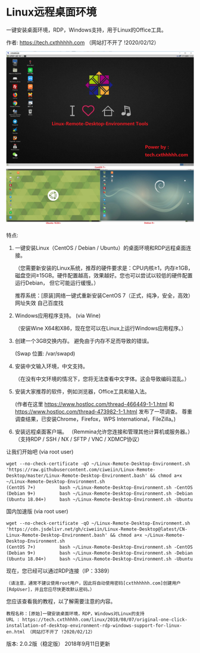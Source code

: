 # Linux远程桌面环境
一键安装桌面环境，RDP，Windows支持，用于Linux的Office工具。

作者: https://tech.cxthhhhh.com （网站打不开了 !2020/02/12）

![image](https://raw.githubusercontent.com/ciweiin/Linux-Remote-Desktop/master/Download/Image/Demo_Picture.jpg)

特点:
1. 一键安装Linux（CentOS / Debian / Ubuntu）的桌面环境和RDP远程桌面连接。

   （您需要新安装的Linux系统，推荐的硬件要求是：CPU内核≥1，内存≥1GB，磁盘空间≥15GB。硬件配置越高，效果越好。您也可以尝试以较低的硬件配置运行Debian， 但它可能运行缓慢。）

    推荐系统：[原装]网络一键式重新安装CentOS 7（正式，纯净，安全，高效） 
    网址失效 自己百度找 

2. Windows应用程序支持。 (via Wine)

    （安装Wine X64和X86，现在您可以在Linux上运行Windows应用程序。）

3. 创建一个3GB交换内存。 避免由于内存不足而导致的错误。

    (Swap 位置: /var/swapd)

4. 安装中文输入环境，中文支持。

    （在没有中文环境的情况下，您将无法查看中文字体。这会导致编码混乱。）

5. 安装大家推荐的软件，例如浏览器，Office工具和输入法。

    (作者在这里 https://www.hostloc.com/thread-466449-1-1.html 和 https://www.hostloc.com/thread-473982-1-1.html 发布了一项调查。 尊重调查结果，已安装Chrome，Firefox，WPS International，FileZilla。)

6. 安装远程桌面客户端。 （Remmina允许您连接和管理其他计算机或服务器。）
    （支持RDP / SSH / NX / SFTP / VNC / XDMCP协议）

让我们开始吧 (via root user)

    wget --no-check-certificate -qO ~/Linux-Remote-Desktop-Environment.sh 'https://raw.githubusercontent.com/ciweiin/Linux-Remote-Desktop/master/Linux-Remote-Desktop-Environment.bash' && chmod a+x ~/Linux-Remote-Desktop-Environment.sh
    (CentOS 7+)			bash ~/Linux-Remote-Desktop-Environment.sh -CentOS
    (Debian 9+)			bash ~/Linux-Remote-Desktop-Environment.sh -Debian
    (Ubuntu 18.04+)		bash ~/Linux-Remote-Desktop-Environment.sh -Ubuntu

国内加速版 (via root user)

    wget --no-check-certificate -qO ~/Linux-Remote-Desktop-Environment.sh 'https://cdn.jsdelivr.net/gh/ciweiin/Linux-Remote-Desktop@latest/CN-Linux-Remote-Desktop-Environment.bash' && chmod a+x ~/Linux-Remote-Desktop-Environment.sh
    (CentOS 7+)			bash ~/Linux-Remote-Desktop-Environment.sh -CentOS
    (Debian 9+)			bash ~/Linux-Remote-Desktop-Environment.sh -Debian
    (Ubuntu 18.04+)		bash ~/Linux-Remote-Desktop-Environment.sh -Ubuntu

现在，您已经可以通过RDP连接（IP：3389）

    （请注意，通常不建议使用root用户，因此将自动使用密码[cxthhhhhh.com]创建用户[RdpUser]，并且您应尽快更改默认密码。）

您应该查看我的教程，以了解需要注意的内容。

    教程名称：[原始]一键安装桌面环境，RDP，Windows对Linux的支持
    URL : https://tech.cxthhhhh.com/linux/2018/08/07/original-one-click-installation-of-desktop-environment-rdp-windows-support-for-linux-en.html （网站打不开了 !2020/02/12）

版本: 2.0.2版（稳定版）
2018年9月11日更新